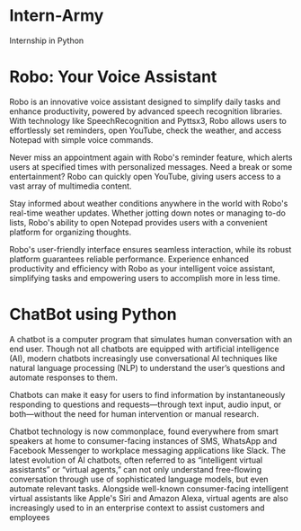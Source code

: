 # Intern-Army
Internship in Python
# Robo: Your Voice Assistant

Robo is an innovative voice assistant designed to simplify daily tasks and enhance productivity, powered by advanced speech recognition libraries. With technology like SpeechRecognition and Pyttsx3, Robo allows users to effortlessly set reminders, open YouTube, check the weather, and access Notepad with simple voice commands.

Never miss an appointment again with Robo's reminder feature, which alerts users at specified times with personalized messages. Need a break or some entertainment? Robo can quickly open YouTube, giving users access to a vast array of multimedia content.

Stay informed about weather conditions anywhere in the world with Robo's real-time weather updates. Whether jotting down notes or managing to-do lists, Robo's ability to open Notepad provides users with a convenient platform for organizing thoughts.

Robo's user-friendly interface ensures seamless interaction, while its robust platform guarantees reliable performance. Experience enhanced productivity and efficiency with Robo as your intelligent voice assistant, simplifying tasks and empowering users to accomplish more in less time.

# ChatBot using Python

A chatbot is a computer program that simulates human conversation with an end user. Though not all chatbots are equipped with artificial intelligence (AI), modern chatbots increasingly use conversational AI techniques like natural language processing (NLP) to understand the user’s questions and automate responses to them.

Chatbots can make it easy for users to find information by instantaneously responding to questions and requests—through text input, audio input, or both—without the need for human intervention or manual research.

Chatbot technology is now commonplace, found everywhere from smart speakers at home to consumer-facing instances of SMS, WhatsApp and Facebook Messenger to workplace messaging applications like Slack. The latest evolution of AI chatbots, often referred to as “intelligent virtual assistants” or “virtual agents,” can not only understand free-flowing conversation through use of sophisticated language models, but even automate relevant tasks. Alongside well-known consumer-facing intelligent virtual assistants like Apple's Siri and Amazon Alexa, virtual agents are also increasingly used to in an enterprise context to assist customers and employees
